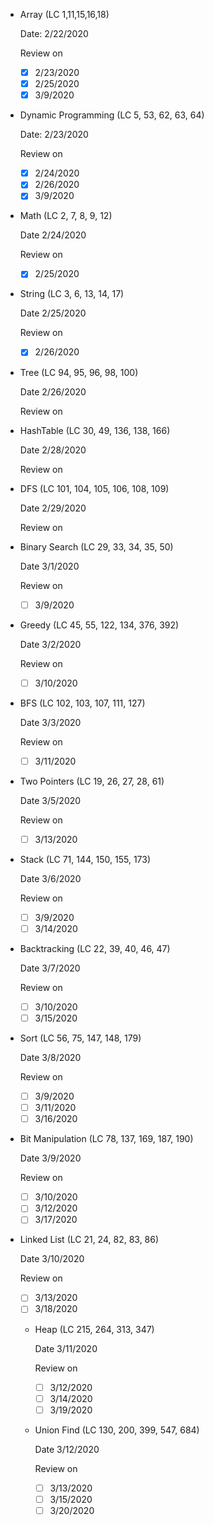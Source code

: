- Array (LC 1,11,15,16,18) 

  Date: 2/22/2020

  Review on 
  - [x] 2/23/2020
  - [x] 2/25/2020
  - [x] 3/9/2020

- Dynamic Programming (LC 5, 53, 62, 63, 64)
  
  Date: 2/23/2020

  Review on
  - [x] 2/24/2020
  - [x] 2/26/2020
  - [x] 3/9/2020
  
- Math (LC 2, 7, 8, 9, 12)

  Date 2/24/2020
  
  Review on 
  - [x] 2/25/2020
  
- String (LC 3, 6, 13, 14, 17)
 
  Date 2/25/2020
   
  Review on 
  - [x] 2/26/2020
   
- Tree (LC 94, 95, 96, 98, 100)
   
  Date 2/26/2020
     
  Review on 
     
- HashTable (LC 30, 49, 136, 138, 166)
     
  Date 2/28/2020
       
  Review on 
  
- DFS (LC 101, 104, 105, 106, 108, 109)

  Date 2/29/2020
       
  Review on 

- Binary Search (LC 29, 33, 34, 35, 50)

  Date 3/1/2020
       
  Review on
  - [ ] 3/9/2020

- Greedy (LC 45, 55, 122, 134, 376, 392)

  Date 3/2/2020
       
  Review on 
  - [ ] 3/10/2020

- BFS (LC 102, 103, 107, 111, 127)

  Date 3/3/2020
       
  Review on 
  - [ ] 3/11/2020

- Two Pointers (LC 19, 26, 27, 28, 61)

  Date 3/5/2020
       
  Review on 
  - [ ] 3/13/2020

- Stack (LC 71, 144, 150, 155, 173)

  Date 3/6/2020
       
  Review on
  - [ ] 3/9/2020
  - [ ] 3/14/2020
  
- Backtracking (LC 22, 39, 40, 46, 47)

  Date 3/7/2020
       
  Review on
  - [ ] 3/10/2020
  - [ ] 3/15/2020

- Sort (LC 56, 75, 147, 148, 179)

  Date 3/8/2020
       
  Review on 
  - [ ] 3/9/2020
  - [ ] 3/11/2020
  - [ ] 3/16/2020

- Bit Manipulation (LC 78, 137, 169, 187, 190)

  Date 3/9/2020
       
  Review on 
  - [ ] 3/10/2020
  - [ ] 3/12/2020
  - [ ] 3/17/2020
  
- Linked List (LC 21, 24, 82, 83, 86)

  Date 3/10/2020
       
  Review on 
  - [ ] 3/13/2020
  - [ ] 3/18/2020
  
  - Heap (LC 215, 264, 313, 347)
  
    Date 3/11/2020
         
    Review on 
    - [ ] 3/12/2020
    - [ ] 3/14/2020
    - [ ] 3/19/2020
    
  - Union Find (LC 130, 200, 399, 547, 684)
  
    Date 3/12/2020
         
    Review on 
    - [ ] 3/13/2020
    - [ ] 3/15/2020
    - [ ] 3/20/2020